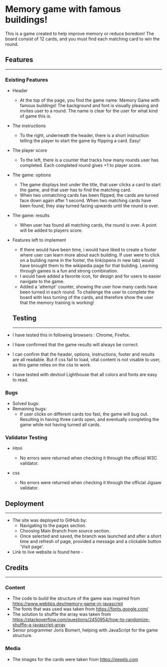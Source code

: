 # Memory game with famous buildings! 

This is a game created to help improve memory or reduce boredom! The board consist of 12 cards, and you must find each matching card to win the round.
## Features
---------------------
### Existing Features
- Header 
    - At the top of the page, you find the game name: Memory Game with famous buildings! The background and font is visually pleasing and invites user to a round. The name is clear for the user for what kind of game this is.  

- The instructions
    - To the right, underneath the header, there is a short instruction telling the player to start the game by flipping a card. Easy!  

- The player score
    - To the left, there is a counter that tracks how many rounds user has completed. Each completed round gives +1 to player score.  

- The game: options
    - The game displays text under the title, that user clicks a card to start the game, and that user has to find the matching card.  
    - When two unmatching cards has been flipped, the cards are turned face down again after 1 second. When two matching cards have been found, they stay turned facing upwards until the round is over.  

- The game: results
    - When user has found all matching cards, the round is over. A point will be added to players score.  

- Features left to implement
    - If there would have been time, i would have liked to create a footer where user can learn more about each building. If user were to click on a building name in the footer, the link(opens in new tab) would have brought them to the wikipedia page for that building. Learning through games is a fun and strong combination. 
    - I would have added a favorite icon, for design and for users to easier navigate to the game. 
    - Added a 'attempt' counter, showing the user how many cards have been turned in each round. To challenge the user to complete the board with less turning of the cards, and therefore show the user that the memory training is working!

    ## Testing 
    ------------
- I have tested this in following browsers : Chrome, Firefox.  

- I have confirmed that the game results will always be correct.  

- I can confirm that the header, options, instructions, footer and results are all readable. But if css fail to load, vital content is not visable to user, as this game relies on the css to work.  

- I have tested with devtool Lighthouse that all colors and fonts are easy to read. 

### Bugs

- Solved bugs: 
- Remaining bugs: 
    - If user clicks on different cards too fast, the game will bug out. Resulting in having three cards open, and eventually completing the game while not having turned all cards. 

### Validator Testing
- Html 
    - No errors were returned when checking it through the official W3C validator.

- css 
    - No errors were returned when checking it through the official Jigsaw validator. 

## Deployment
---------------
- The site was deployed to GitHub by:
    - Navigating to the pages section.
    - Choosing Main Branch from source section.
    - Once selected and saved, the branch was launched and after a short time and refresh of page, provided a message and a clickable button 'Visit page'.
- Link to live website is found here -

## Credits
--------------
### Content
- The code to build the structure of the game was inspired from https://www.webtips.dev/memory-game-in-javascript
- The fonts that was used was taken from  https://fonts.google.com/ 
- The solution to shuffle the array was taken from https://stackoverflow.com/questions/2450954/how-to-randomize-shuffle-a-javascript-array 
- Senior programmer Joris Bomert, helping with JavaScript for the game structure. 

### Media
- The images for the cards were taken from https://pexels.com 



